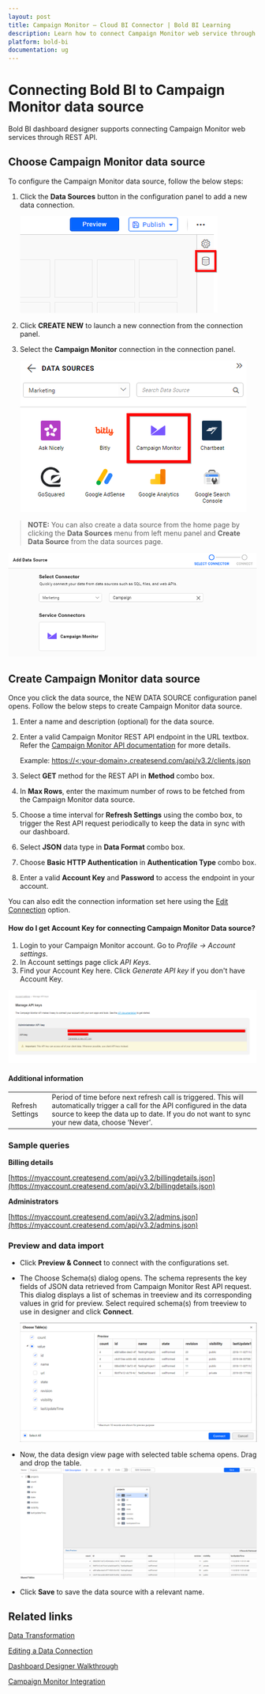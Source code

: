 ```yaml
---
layout: post
title: Campaign Monitor – Cloud BI Connector | Bold BI Learning
description: Learn how to connect Campaign Monitor web service through basic http authentication with Bold BI Cloud and create data source for widget configuration.
platform: bold-bi
documentation: ug
---
```


# Connecting Bold BI to Campaign Monitor data source
Bold BI dashboard designer supports connecting Campaign Monitor web services through REST API. 

## Choose Campaign Monitor data source
To configure the Campaign Monitor data source, follow the below steps:
1. Click the **Data Sources** button in the configuration panel to add a new data connection.

   ![Data source icon](/static/assets/cloud/working-with-datasource/data-connectors/images/common/DataSourcesIcon.png)

2. Click **CREATE NEW** to launch a new connection from the connection panel.
3. Select the **Campaign Monitor** connection in the connection panel.

   ![Choose data source](/static/assets/cloud/working-with-datasource/data-connectors/images/campaign-monitor/ChooseDS.png)

> **NOTE:**  You can also create a data source from the home page by clicking the **Data Sources** menu from left menu panel and **Create Data Source** from the data sources page.

   ![Choose data source from server](/static/assets/cloud/working-with-datasource/data-connectors/images/campaign-monitor/ChooseDS_server.png)

## Create Campaign Monitor data source
Once you click the data source, the NEW DATA SOURCE configuration panel opens. Follow the below steps to create Campaign Monitor data source.
1. Enter a name and description (optional) for the data source.
2. Enter a valid Campaign Monitor REST API endpoint in the URL textbox. Refer the [Campaign Monitor API documentation](https://www.campaignmonitor.com/api/) for more details.

    Example: [https://&lt;:your-domain&gt;.createsend.com/api/v3.2/clients.json](https://%3c:your-domain%3e.createsend.com/api/v3.2/clients.json)

3. Select **GET** method for the REST API in **Method** combo box.
4. In **Max Rows**, enter the maximum number of rows to be fetched from the Campaign Monitor data source.
5. Choose a time interval for **Refresh Settings** using the combo box, to trigger the Rest API request periodically to keep the data in sync with our dashboard.  
6. Select **JSON** data type in **Data Format** combo box.
7. Choose **Basic HTTP Authentication** in **Authentication Type** combo box.
7. Enter a valid **Account Key** and **Password** to access the endpoint in your account.

You can also edit the connection information set here using the [Edit Connection](/cloud-bi/working-with-data-source/editing-a-data-connection/) option.

#### How do I get Account Key for connecting Campaign Monitor Data source?

1. Login to your Campaign Monitor account. Go to *Profile -> Account settings*.
2. In Account settings page click *API Keys*.
3. Find your Account Key here. Click *Generate API key* if you don't have Account Key.

![Reveal Account Key](/static/assets/cloud/working-with-datasource/data-connectors/images/campaign-monitor/APIKey.png)

#### Additional information
<table width="600">
<tr>
<td>
Refresh Settings
</td>
<td>
Period of time before next refresh call is triggered. This will automatically trigger a call for the API configured in the data source to keep the data up to date. If you do not want to sync your new data, choose ‘Never’.
</td>
</tr>
</table>

### Sample queries

**Billing details**

[https://myaccount.createsend.com/api/v3.2/billingdetails.json](https://myaccount.createsend.com/api/v3.2/billingdetails.json)

**Administrators**

[https://myaccount.createsend.com/api/v3.2/admins.json](https://myaccount.createsend.com/api/v3.2/admins.json)

### Preview and data import
* Click **Preview & Connect** to connect with the configurations set.
* The Choose Schema(s) dialog opens. The schema represents the key fields of JSON data retrieved from Campaign Monitor Rest API request. This dialog displays a list of schemas in treeview and its corresponding values in grid for preview. Select required schema(s) from treeview to use in designer and click **Connect**.

   ![Preview](/static/assets/cloud/working-with-datasource/data-connectors/images/common/Preview.png)

* Now, the data design view page with selected table schema opens. Drag and drop the table.
   ![Query Editor](/static/assets/cloud/working-with-datasource/data-connectors/images/common/QueryEditor.png)

* Click **Save** to save the data source with a relevant name.

## Related links
[Data Transformation](/cloud-bi/working-with-data-source/transforming-data/joining-table/)

[Editing a Data Connection](/cloud-bi/working-with-data-source/editing-a-data-connection/)   

[Dashboard Designer Walkthrough](/cloud-bi/getting-started/quick-start/)

[Campaign Monitor Integration](https://www.boldbi.com/integrations/campaign-monitor)



























